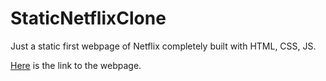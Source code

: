 # StaticNetflixClone
Just a static first webpage of Netflix completely built with HTML, CSS, JS.

<a href = "https://vidithagarwal.github.io/StaticNetflixClone/">Here</a> is the link to the webpage.
